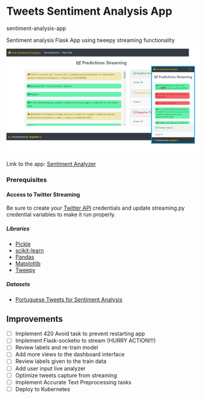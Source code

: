 # Tweets Sentiment Analysis App

sentiment-analysis-app

Sentiment analysis Flask App using tweepy streaming functionality

<img src="https://github.com/vaziozio/sentiment-analysis-app/blob/master/appinterfacev2.png">

Link to the app: <a href="http://doug-sentiment-analyzer.mybluemix.net/">Sentiment Analyzer</a>

### Prerequisites

#### Access to Twitter Streaming

Be sure to create your <a href="https://developer.twitter.com/en/docs/basics/authentication/guides/access-tokens.html">Twitter API</a> credentials and update streaming.py credential variables to make it run properly.

##### Libraries

- <a href="https://docs.python.org/2/library/pickle.html#module-pickle" target="_blank">Pickle</a>
- <a href="https://scikit-learn.org/stable/" target="_blank">scikit-learn</a>
- <a href="https://pandas.pydata.org/" target="_blank">Pandas</a>
- <a href="https://matplotlib.org/" target="_blank">Matplotlib</a>
- <a href="http://www.tweepy.org/">Tweepy</a>

##### Datasets

- <a href="https://www.kaggle.com/augustop/portuguese-tweets-for-sentiment-analysis">Portuguese Tweets for Sentiment Analysis</a>

## Improvements
- [ ] Implement 420 Avoid task to prevent restarting app
- [ ] Implement Flask-socketio to stream (HURRY ACTION!!!)
- [ ] Review labels and re-train model
- [ ] Add more views to the dashboard interface
- [ ] Review labels given to the train data
- [ ] Add user input live analyzer
- [ ] Optimize tweets capture from streaming
- [ ] Implement Accurate Text Preprocessing tasks
- [ ] Deploy to Kubernetes
